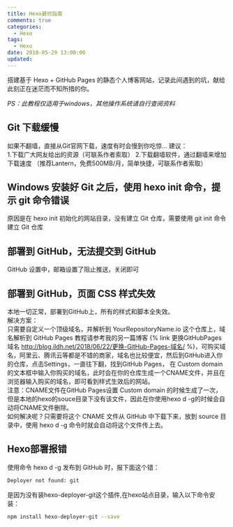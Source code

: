 ```yaml
---
title: Hexo避坑指南
comments: true
categories:
  - Hexo
tags:
  - Hexo
date: 2018-05-29 13:00:00
updated:
---
```

搭建基于 Hexo + GitHub Pages 的静态个人博客网站，记录此间遇到的坑，献给此刻正在迷茫而不知所措的你。
<!-- more -->

*PS：此教程仅适用于windows，其他操作系统请自行查阅资料*

## Git 下载缓慢
如果不翻墙，直接从Git官网下载，速度有时会慢到你吃惊…
建议：  
1.下载广大网友给出的资源（可联系作者索取）
2.下载翻墙软件，通过翻墙来增加下载速度
（推荐Lantern，免费500MB/月，简单快捷，可联系作者索取）

## Windows 安装好 Git 之后，使用 hexo init 命令，提示 git 命令错误
原因是在 hexo init 初始化的网站目录，没有建立 Git 仓库，需要使用 git init 命令建立 Git 仓库

## 部署到 GitHub，无法提交到 GitHub
GitHub 设置中，邮箱设置了阻止推送，关闭即可

## 部署到 GitHub，页面 CSS 样式失效
本地一切正常，部署到GitHub上，所有的样式和脚本全失效。  
解决方案：  
只需要自定义一个顶级域名，并解析到 YourRepositoryName.io 这个仓库上，域名解析到 GitHub Pages 教程请参考我的另一篇博客 {% link 更换GitHubPages域名 http://blog.ildh.net/2018/06/22/更换-GitHub-Pages-域名/ %}，可购买域名，阿里云、腾讯云等都是不错的商家，域名也比较便宜，然后到GitHub进入你的仓库，点击Settings，一直往下翻，找到GitHub Pages，
在 Custom domain 的文本框中输入你购买的域名，此时会在你的仓库生成一个CNAME文件，并且在浏览器输入购买的域名，即可看到样式生效后的网站。  
注意：CNAME文件在GitHub Pages设置 Custom domain 的时候生成了一次，但是本地的hexo的souce目录下没有该文件，因此在你使用hexo d -g的时候会自动将CNAME文件删除。  
如何解决呢？只需要将这个 CNAME 文件从 GitHub 中下载下来，放到 source 目录中，使用 hexo d -g 命令时就会自动将这个文件传上去。

## Hexo部署报错
使用命令 hexo d -g 发布到 GitHub 时，报下面这个错： 
```bash
Deployer not found: git
```
是因为没有装hexo-deployer-git这个插件,在hexo站点目录，输入以下命令安装：
```bash
npm install hexo-deployer-git --save
```
